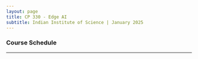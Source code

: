 ```yaml
---
layout: page
title: CP 330 - Edge AI
subtitle: Indian Institute of Science | January 2025
---
```


### Course Schedule  
---  
